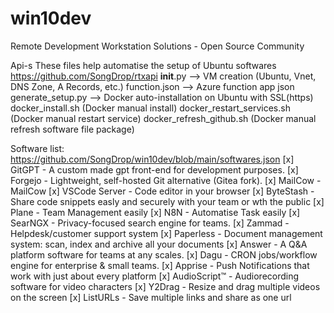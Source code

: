 # win10dev
Remote Development Workstation Solutions - Open Source Community

Api-s
These files help automatise the setup of Ubuntu softwares 
https://github.com/SongDrop/rtxapi
__init__.py --> VM creation (Ubuntu, Vnet, DNS Zone, A Records, etc.)
function.json --> Azure function app json
generate_setup.py --> Docker auto-installation on Ubuntu with SSL(https)
docker_install.sh (Docker manual install)
docker_restart_services.sh (Docker manual restart service)
docker_refresh_github.sh (Docker manual refresh software file package)


Software list:
https://github.com/SongDrop/win10dev/blob/main/softwares.json
[x] GitGPT - A custom made gpt front-end for development purposes.
[x] Forgejo - Lightweight, self-hosted Git alternative (Gitea fork).
[x] MailCow - MailCow
[x] VSCode Server - Code editor in your browser
[x] ByteStash - Share code snippets easly and securely with your team or wth the public
[x] Plane - Team Management easily
[x] N8N - Automatise Task easily
[x] SearNGX - Privacy-focused search engine for teams.
[x] Zammad - Helpdesk/customer support system
[x] Paperless - Document management system: scan, index and archive all your documents 
[x] Answer - A Q&A platform software for teams at any scales.
[x] Dagu - CRON jobs/workflow engine for enterprise & small teams.
[x] Apprise -  Push Notifications that work with just about every platform
[x] AudioScript™️ - Audiorecording software for video characters
[x] Y2Drag - Resize and drag multiple videos on the screen
[x] ListURLs - Save multiple links and share as one url


